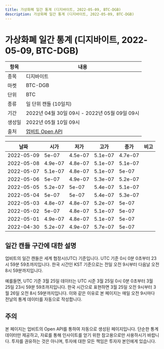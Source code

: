 ```yaml
---
title: 가상화폐 일간 통계 (디지바이트, 2022-05-09, BTC-DGB)
description: 가상화폐 일간 통계 (디지바이트, 2022-05-09, BTC-DGB)
---
```



가상화폐 일간 통계 (디지바이트, 2022-05-09, BTC-DGB)
===

|항목|내용|
|--|--|
|종목|디지바이트|
|마켓|BTC-DGB|
|단위|BTC|
|종류|일 단위 캔들 (10일치)|
|기간|2022년 04월 30일 09시 - 2022년 05월 09일 09시|
|생성일|2022년 05월 10일 09시|
|출처|[업비트 Open API](https://docs.upbit.com)|


|날짜|시가|저가|고가|종가|비고|
|--|--|--|--|--|--|
|2022-05-09|5e-07|4.5e-07|5.1e-07|4.7e-07|    |
|2022-05-08|4.9e-07|4.8e-07|5.1e-07|5.1e-07|    |
|2022-05-07|5.1e-07|4.8e-07|5.1e-07|5e-07|    |
|2022-05-06|5e-07|4.9e-07|5.3e-07|5.2e-07|    |
|2022-05-05|5.2e-07|5e-07|5.4e-07|5.1e-07|    |
|2022-05-04|5e-07|5e-07|5.4e-07|5.3e-07|    |
|2022-05-03|4.8e-07|4.8e-07|5.2e-07|5e-07|    |
|2022-05-02|5e-07|4.8e-07|5.1e-07|5e-07|    |
|2022-05-01|4.9e-07|4.8e-07|5.1e-07|5e-07|    |
|2022-04-30|5.2e-07|4.9e-07|5.7e-07|5e-07|    |


일간 캔들 구간에 대한 설명
---


업비트의 일간 캔들은 세계 협정시(UTC) 기준입니다. 
UTC 기준 0시 0분 0초부터 23시 59분 59초까지입니다. 
한국 시간인 KST 기준으로는 전일 오전 9시부터 다음날 오전 8시 59분까지입니다. 


예를들면, UTC 기준 3월 25일 데이터는 UTC 시준 3월 25일 0시 0분 0초부터 3월 25일 23시 59분 59초까지입니다. 
한국 시간으로 표현하면 3월 25일 오전 9시부터 3월 26일 오전 8시 59분까지입니다. 
이와 같은 이유로 본 페이지는 매일 오전 9시마다 전날의 통계 데이터를 자동으로 작성합니다. 


주의
---


본 페이지는 업비트의 Open API를 통하여 자동으로 생성된 페이지입니다. 
단순한 통계 데이터만 제공하고, 자료를 통해 인사이트를 얻기 위한 참고용으로만 사용하시기 바랍니다. 
투자를 권유하는 것은 아니며, 투자에 대한 모든 책임은 투자자 본인에게 있습니다. 
